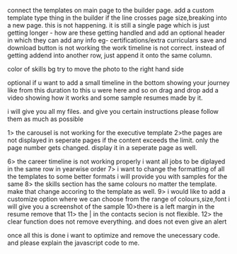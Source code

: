 connect the templates on main page to the builder page. 
add a custom template type thing in the builder 
if the line crosses page size,breaking into a new page. this is not happening. it is still a single page which is just getting longer - how are these getting handled
and add an optional header in which they can add any info  eg- certifications/extra curriculars
save and download button is not working 
the work timeline is not correct. instead of getting addend into another row, just append it onto the same column. 

color of skills bg
try to move the photo to the right hand side 






optional 
if u want to add a small timeline in the bottom showing your journey 
like from this duration to this u were here and so on 
drag and drop 
add a video showing how it works and some sample resumes made by it.



i will give you all my files. and give you certain instructions please follow them as much as possible 

1> the carousel is not working for the executive template 
2>the pages are not displayed in seperate pages if the content exceeds the limit. only the page number gets changed. display it in a seperate page as well.



6> the career timeline is not working properly i want all jobs to be diplayed in the same row in yearwise order 
7> i want to change the formatting of all the templates to some better formats i will provide you with samples for the same 
8> the skills section has the same colours no matter the template. make that change accoring to the template as well.
9> i would like to add a customize option where we can choose from the range of colours,size,font i will give you a screenshot of the sample 
10>there is a left margin in the resume remove that 
11> the | in the contacts secion is not flexible.
12> the clear function does not remove everything. and does not even give an alert 



once all this is done i want to optimize and remove the unecessary code. 
and please explain the javascript code to me. 
